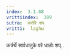 ```yaml
---
index:  3.1.68
vrittiindex:  389
sutra:  कर्तरि शप्
vritti:  laghu 
---
```


कर्त्रर्थे सार्वधातुके परे धातोः शप्..

